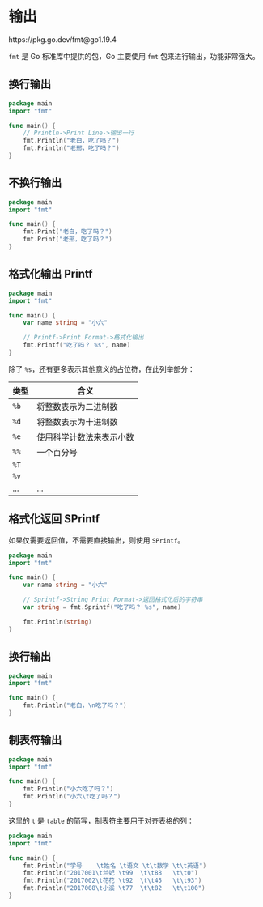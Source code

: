 # 输出

<div class="o">https://pkg.go.dev/fmt@go1.19.4</div>

`fmt` 是 Go 标准库中提供的包，Go 主要使用 `fmt` 包来进行输出，功能非常强大。

## 换行输出

<div class="run"></div>

```go
package main
import "fmt"

func main() {
    // Println->Print Line->输出一行
    fmt.Println("老白，吃了吗？")
    fmt.Println("老邢，吃了吗？")
}
```

## 不换行输出

<div class="run"></div>

```go
package main
import "fmt"

func main() {
    fmt.Print("老白，吃了吗？")
    fmt.Print("老邢，吃了吗？")
}
```

## 格式化输出 Printf

<div class="run"></div>

```go
package main
import "fmt"

func main() {
    var name string = "小六"

    // Printf->Print Format->格式化输出
    fmt.Printf("吃了吗？ %s", name)
}
```

除了 `%s`，还有更多表示其他意义的占位符，在此列举部分：

| 类型 | 含义                     |
| ---- | ------------------------ |
| `%b` | 将整数表示为二进制数     |
| `%d` | 将整数表示为十进制数     |
| `%e` | 使用科学计数法来表示小数 |
| `%%` | 一个百分号               |
| `%T` |                          |
| `%v` |                          |
| ...  | ...                      |

## 格式化返回 SPrintf

如果仅需要返回值，不需要直接输出，则使用 `SPrintf`。

<div class="run"></div>

```go
package main
import "fmt"

func main() {
    var name string = "小六"

    // Sprintf->String Print Format->返回格式化后的字符串
    var string = fmt.Sprintf("吃了吗？ %s", name)

    fmt.Println(string)
}
```

## 换行输出

<div class="run"></div>

```go
package main
import "fmt"

func main() {
    fmt.Println("老白，\n吃了吗？")
}
```

## 制表符输出

<div class="run"></div>

```go
package main
import "fmt"

func main() {
    fmt.Println("小六吃了吗？")
    fmt.Println("小六\t吃了吗？")
}
```

这里的 `t` 是 `table` 的简写，制表符主要用于对齐表格的列：

<div class="run"></div>

```go
package main
import "fmt"

func main() {
    fmt.Println("学号    \t姓名 \t语文 \t\t数学 \t\t英语")
    fmt.Println("2017001\t兰妃 \t99  \t\t88   \t\t0")
    fmt.Println("2017002\t花花 \t92  \t\t45   \t\t93")
    fmt.Println("2017008\t小溪 \t77  \t\t82   \t\t100")
}
```
